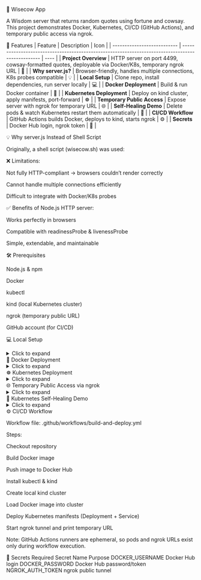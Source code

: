 🐄 Wisecow App

A Wisdom server that returns random quotes using fortune and cowsay.
This project demonstrates Docker, Kubernetes, CI/CD (GitHub Actions), and temporary public access via ngrok.

🌟 Features
| Feature                     | Description                                                                                       | Icon |
| --------------------------- | ------------------------------------------------------------------------------------------------- | ---- |
| **Project Overview**        | HTTP server on port 4499, cowsay-formatted quotes, deployable via Docker/K8s, temporary ngrok URL | 📑   |
| **Why server.js?**          | Browser-friendly, handles multiple connections, K8s probes compatible                             | 💡   |
| **Local Setup**             | Clone repo, install dependencies, run server locally                                              | 💻   |
| **Docker Deployment**       | Build & run Docker container                                                                      | 🐳   |
| **Kubernetes Deployment**   | Deploy on kind cluster, apply manifests, port-forward                                             | ☸️   |
| **Temporary Public Access** | Expose server with ngrok for temporary URL                                                        | 🌐   |
| **Self-Healing Demo**       | Delete pods & watch Kubernetes restart them automatically                                         | 🔄   |
| **CI/CD Workflow**          | GitHub Actions builds Docker, deploys to kind, starts ngrok                                       | ⚙️   |
| **Secrets**                 | Docker Hub login, ngrok token                                                                     | 🔑   |

💡 Why server.js Instead of Shell Script

Originally, a shell script (wisecow.sh) was used:

❌ Limitations:

Not fully HTTP-compliant → browsers couldn’t render correctly

Cannot handle multiple connections efficiently

Difficult to integrate with Docker/K8s probes

✅ Benefits of Node.js HTTP server:

Works perfectly in browsers

Compatible with readinessProbe & livenessProbe

Simple, extendable, and maintainable

🛠 Prerequisites

Node.js & npm

Docker

kubectl

kind (local Kubernetes cluster)

ngrok (temporary public URL)

GitHub account (for CI/CD)

💻 Local Setup
<details> <summary>Click to expand</summary>
# Clone repository
git clone https://github.com/<username>/wisecow.git
cd wisecow

# Install dependencies
sudo apt update
sudo apt install nodejs npm fortune cowsay -y

# Run the server
node server.js

# Open browser
http://localhost:4499

</details>
🐳 Docker Deployment
<details> <summary>Click to expand</summary>
# Build Docker image
docker build -t wisecow-app .

# Run Docker container
docker run -p 4499:4499 wisecow-app

# Open browser
http://localhost:4499

</details>
☸️ Kubernetes Deployment
<details> <summary>Click to expand</summary>
# Create kind cluster
kind create cluster --name wisecow-cluster

# Load Docker image into cluster
kind load docker-image wisecow-app:latest --name wisecow-cluster

# Deploy manifests
kubectl apply -f wisecow-deployment.yaml
kubectl apply -f wisecow-service.yaml

# Forward port to local machine
kubectl port-forward service/wisecow-service 4499:4499

# Open browser
http://localhost:4499

</details>
🌐 Temporary Public Access via ngrok
<details> <summary>Click to expand</summary>
# Install ngrok
sudo apt install ngrok -y

# Add auth token
ngrok config add-authtoken <YOUR_NGROK_AUTH_TOKEN>

# Start tunnel
ngrok http 4499


ngrok will provide a temporary public URL, e.g.:
https://abcd1234.ngrok-free.app
Anyone can access your server temporarily.

</details>
🔄 Kubernetes Self-Healing Demo
<details> <summary>Click to expand</summary>
# List pods
kubectl get pods -l app=wisecow

# Delete a pod manually
kubectl delete pod <pod-name>

# Observe automatic recreation
kubectl get pods -l app=wisecow -w


Kubernetes ensures pods are restarted automatically (restartPolicy: Always).

</details>
⚙️ CI/CD Workflow

Workflow file: .github/workflows/build-and-deploy.yml

Steps:

Checkout repository

Build Docker image

Push image to Docker Hub

Install kubectl & kind

Create local kind cluster

Load Docker image into cluster

Deploy Kubernetes manifests (Deployment + Service)

Start ngrok tunnel and print temporary URL

Note: GitHub Actions runners are ephemeral, so pods and ngrok URLs exist only during workflow execution.

🔑 Secrets Required
Secret Name	Purpose
DOCKER_USERNAME	Docker Hub login
DOCKER_PASSWORD	Docker Hub password/token
NGROK_AUTH_TOKEN	ngrok public tunnel
